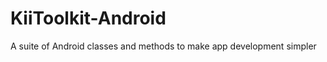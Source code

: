 KiiToolkit-Android
==================

A suite of Android classes and methods to make app development simpler

